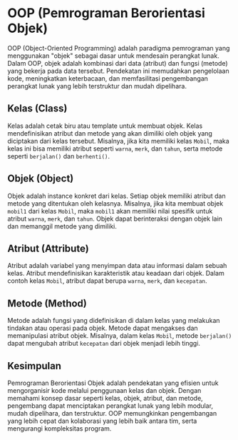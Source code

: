 # OOP (Pemrograman Berorientasi Objek)

OOP (Object-Oriented Programming) adalah paradigma pemrograman yang menggunakan "objek" sebagai dasar untuk mendesain perangkat lunak. Dalam OOP, objek adalah kombinasi dari data (atribut) dan fungsi (metode) yang bekerja pada data tersebut. Pendekatan ini memudahkan pengelolaan kode, meningkatkan keterbacaan, dan memfasilitasi pengembangan perangkat lunak yang lebih terstruktur dan mudah dipelihara.

## Kelas (Class)

Kelas adalah cetak biru atau template untuk membuat objek. Kelas mendefinisikan atribut dan metode yang akan dimiliki oleh objek yang diciptakan dari kelas tersebut. Misalnya, jika kita memiliki kelas `Mobil`, maka kelas ini bisa memiliki atribut seperti `warna`, `merk`, dan `tahun`, serta metode seperti `berjalan()` dan `berhenti()`.

## Objek (Object)

Objek adalah instance konkret dari kelas. Setiap objek memiliki atribut dan metode yang ditentukan oleh kelasnya. Misalnya, jika kita membuat objek `mobil1` dari kelas `Mobil`, maka `mobil1` akan memiliki nilai spesifik untuk atribut `warna`, `merk`, dan `tahun`. Objek dapat berinteraksi dengan objek lain dan memanggil metode yang dimiliki.

## Atribut (Attribute)

Atribut adalah variabel yang menyimpan data atau informasi dalam sebuah kelas. Atribut mendefinisikan karakteristik atau keadaan dari objek. Dalam contoh kelas `Mobil`, atribut dapat berupa `warna`, `merk`, dan `kecepatan`.

## Metode (Method)

Metode adalah fungsi yang didefinisikan di dalam kelas yang melakukan tindakan atau operasi pada objek. Metode dapat mengakses dan memanipulasi atribut objek. Misalnya, dalam kelas `Mobil`, metode `berjalan()` dapat mengubah atribut `kecepatan` dari objek menjadi lebih tinggi.

## Kesimpulan

Pemrograman Berorientasi Objek adalah pendekatan yang efisien untuk mengorganisir kode melalui penggunaan kelas dan objek. Dengan memahami konsep dasar seperti kelas, objek, atribut, dan metode, pengembang dapat menciptakan perangkat lunak yang lebih modular, mudah dipelihara, dan terstruktur. OOP memungkinkan pengembangan yang lebih cepat dan kolaborasi yang lebih baik antara tim, serta mengurangi kompleksitas program.
